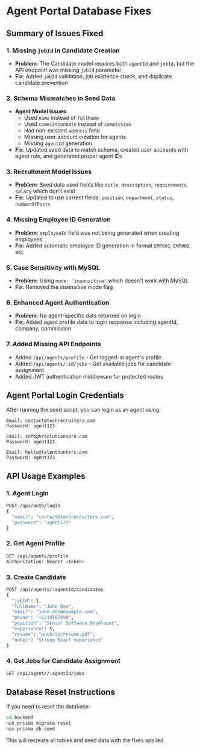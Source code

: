 # Agent Portal Database Fixes

## Summary of Issues Fixed

### 1. **Missing `jobId` in Candidate Creation**
- **Problem**: The Candidate model requires both `agentId` and `jobId`, but the API endpoint was missing `jobId` parameter
- **Fix**: Added `jobId` validation, job existence check, and duplicate candidate prevention

### 2. **Schema Mismatches in Seed Data**
- **Agent Model Issues**:
  - Used `name` instead of `fullName`
  - Used `commissionRate` instead of `commission`  
  - Had non-existent `address` field
  - Missing user account creation for agents
  - Missing `agentId` generation
- **Fix**: Updated seed data to match schema, created user accounts with agent role, and generated proper agent IDs

### 3. **Recruitment Model Issues**
- **Problem**: Seed data used fields like `title`, `description`, `requirements`, `salary` which don't exist
- **Fix**: Updated to use correct fields: `position`, `department`, `status`, `numberOfPosts`

### 4. **Missing Employee ID Generation**
- **Problem**: `employeeId` field was not being generated when creating employees
- **Fix**: Added automatic employee ID generation in format `EMP001`, `EMP002`, etc.

### 5. **Case Sensitivity with MySQL**
- **Problem**: Using `mode: 'insensitive'` which doesn't work with MySQL
- **Fix**: Removed the insensitive mode flag

### 6. **Enhanced Agent Authentication**
- **Problem**: No agent-specific data returned on login
- **Fix**: Added agent profile data to login response including agentId, company, commission

### 7. **Added Missing API Endpoints**
- Added `/api/agents/profile` - Get logged-in agent's profile
- Added `/api/agents/:id/jobs` - Get available jobs for candidate assignment
- Added JWT authentication middleware for protected routes

## Agent Portal Login Credentials

After running the seed script, you can login as an agent using:

```
Email: contact@techrecruiters.com
Password: agent123

Email: info@hrsolutionspro.com  
Password: agent123

Email: hello@talenthunters.com
Password: agent123
```

## API Usage Examples

### 1. Agent Login
```bash
POST /api/auth/login
{
  "email": "contact@techrecruiters.com",
  "password": "agent123"
}
```

### 2. Get Agent Profile
```bash
GET /api/agents/profile
Authorization: Bearer <token>
```

### 3. Create Candidate
```bash
POST /api/agents/:agentId/candidates
{
  "jobId": 1,
  "fullName": "John Doe",
  "email": "john.doe@example.com",
  "phone": "+1234567890",
  "position": "Senior Software Developer",
  "experience": 5,
  "resume": "path/to/resume.pdf",
  "notes": "Strong React experience"
}
```

### 4. Get Jobs for Candidate Assignment
```bash
GET /api/agents/:agentId/jobs
```

## Database Reset Instructions

If you need to reset the database:

```bash
cd backend
npx prisma migrate reset
npx prisma db seed
```

This will recreate all tables and seed data with the fixes applied.